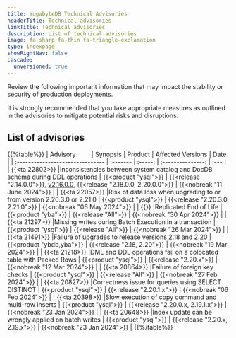 ```yaml
---
title: YugabyteDB Technical Advisories
headerTitle: Technical advisories
linkTitle: Technical advisories
description: List of technical advisories
image: fa-sharp fa-thin fa-triangle-exclamation
type: indexpage
showRightNav: false
cascade:
  unversioned: true
---
```


Review the following important information that may impact the stability or security of production deployments.

It is strongly recommended that you take appropriate measures as outlined in the advisories to mitigate potential risks and disruptions.

## List of advisories

{{%table%}}
| Advisory&nbsp;&nbsp;&nbsp;&nbsp;&nbsp;&nbsp;&nbsp;&nbsp; | Synopsis | Product | Affected Versions | Date |
| :------------------------------- | :------- | :-----: | :---------------: | :--- |
| {{<ta 22802>}}
|Inconsistencies between system catalog and DocDB schema during DDL operations
| {{<product "ysql">}}
| {{<release "2.14.0.0">}}, [v2.16.0.0](/preview/releases/ybdb-releases/end-of-life/v2.16/#v2.16.0.0), {{<release "2.18.0.0, 2.20.0.0">}}
| {{<nobreak "11 June 2024">}}
|
| {{<ta 22057>}}
|Risk of data loss when upgrading to or from version 2.20.3.0 or 2.21.0
| {{<product "ysql">}}
| {{<release "2.20.3.0, 2.21.0">}}
| {{<nobreak "06 May 2024">}}
|
| {{<ta REOL-24>}}
|Replicated End of Life
| {{<product "yba">}}
| {{<release "All">}}
| {{<nobreak "30 Apr 2024">}}
|
| {{<ta 21297>}}
|Missing writes during Batch Execution in a transaction
| {{<product "ysql">}}
| {{<release "All">}}
| {{<nobreak "26 Mar 2024">}}
|
| {{<ta 21491>}}
|Failure of upgrades to release versions 2.18 and 2.20
| {{<product "ybdb,yba">}}
| {{<release "2.18, 2.20">}}
| {{<nobreak "19 Mar 2024">}}
|
| {{<ta 21218>}}
|DML and DDL operations fail on a colocated table with Packed Rows
| {{<product "ysql">}}
| {{<release "2.20.x">}}
| {{<nobreak "12 Mar 2024">}}
|
| {{<ta 20864>}}
|Failure of foreign key checks
| {{<product "ysql">}}
| {{<release "All">}}
| {{<nobreak "27 Feb 2024">}}
|
| {{<ta 20827>}}
|Correctness issue for queries using SELECT DISTINCT
| {{<product "ysql">}}
| {{<release "2.20.1.x">}}
| {{<nobreak "06 Feb 2024">}}
|
| {{<ta 20398>}}
|Slow execution of copy command and multi-row inserts
| {{<product "ysql">}}
| {{<release "2.20.0.x, 2.19.1.x">}}
| {{<nobreak "23 Jan 2024">}}
|
| {{<ta 20648>}}
|Index update can be wrongly applied on batch writes
| {{<product "ysql">}}
| {{<release "2.20.x, 2.19.x">}}
| {{<nobreak "23 Jan 2024">}}
|
{{%/table%}}
